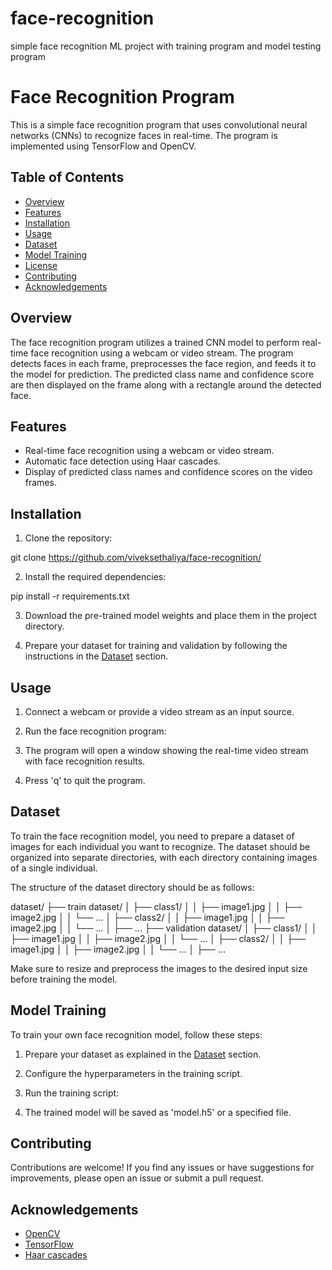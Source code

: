 # face-recognition
simple face recognition ML project with training program and model testing program
# Face Recognition Program

This is a simple face recognition program that uses convolutional neural networks (CNNs) to recognize faces in real-time. The program is implemented using TensorFlow and OpenCV.

## Table of Contents

- [Overview](#overview)
- [Features](#features)
- [Installation](#installation)
- [Usage](#usage)
- [Dataset](#dataset)
- [Model Training](#model-training)
- [License](#license)
- [Contributing](#contributing)
- [Acknowledgements](#acknowledgements)

## Overview

The face recognition program utilizes a trained CNN model to perform real-time face recognition using a webcam or video stream. The program detects faces in each frame, preprocesses the face region, and feeds it to the model for prediction. The predicted class name and confidence score are then displayed on the frame along with a rectangle around the detected face.

## Features

- Real-time face recognition using a webcam or video stream.
- Automatic face detection using Haar cascades.
- Display of predicted class names and confidence scores on the video frames.

## Installation

1. Clone the repository:

  git clone https://github.com/viveksethaliya/face-recognition/


2. Install the required dependencies:

  pip install -r requirements.txt

3. Download the pre-trained model weights and place them in the project directory.

4. Prepare your dataset for training and validation by following the instructions in the [Dataset](#dataset) section.

## Usage

1. Connect a webcam or provide a video stream as an input source.

2. Run the face recognition program:

3. The program will open a window showing the real-time video stream with face recognition results.

4. Press 'q' to quit the program.

## Dataset

To train the face recognition model, you need to prepare a dataset of images for each individual you want to recognize. The dataset should be organized into separate directories, with each directory containing images of a single individual.

The structure of the dataset directory should be as follows:

dataset/
├── train dataset/
│ ├── class1/
│ │ ├── image1.jpg
│ │ ├── image2.jpg
│ │ └── ...
│ ├── class2/
│ │ ├── image1.jpg
│ │ ├── image2.jpg
│ │ └── ...
│ ├── ...
├── validation dataset/
│ ├── class1/
│ │ ├── image1.jpg
│ │ ├── image2.jpg
│ │ └── ...
│ ├── class2/
│ │ ├── image1.jpg
│ │ ├── image2.jpg
│ │ └── ...
│ ├── ...

Make sure to resize and preprocess the images to the desired input size before training the model.

## Model Training

To train your own face recognition model, follow these steps:

1. Prepare your dataset as explained in the [Dataset](#dataset) section.

2. Configure the hyperparameters in the training script.

3. Run the training script:

4. The trained model will be saved as 'model.h5' or a specified file.

## Contributing

Contributions are welcome! If you find any issues or have suggestions for improvements, please open an issue or submit a pull request.

## Acknowledgements

- [OpenCV](https://opencv.org/)
- [TensorFlow](https://www.tensorflow.org/)
- [Haar cascades](https://docs.opencv.org/3.4/db/d28/tutorial_cascade_classifier.html)
